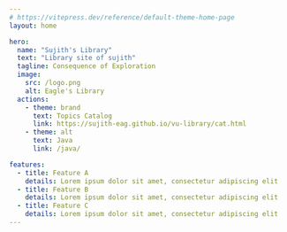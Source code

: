 ```yaml
---
# https://vitepress.dev/reference/default-theme-home-page
layout: home

hero:
  name: "Sujith's Library"
  text: "Library site of sujith"
  tagline: Consequence of Exploration
  image:
    src: /logo.png
    alt: Eagle's Library
  actions:
    - theme: brand
      text: Topics Catalog 
      link: https://sujith-eag.github.io/vu-library/cat.html
    - theme: alt
      text: Java
      link: /java/

features:
  - title: Feature A
    details: Lorem ipsum dolor sit amet, consectetur adipiscing elit
  - title: Feature B
    details: Lorem ipsum dolor sit amet, consectetur adipiscing elit
  - title: Feature C
    details: Lorem ipsum dolor sit amet, consectetur adipiscing elit
---
```


